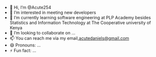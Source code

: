 - 👋 Hi, I’m @Acute254
- 👀 I’m interested in meeting new developers
- 🌱 I’m currently learning software engineering at PLP  Academy besides Statistics and Information Technology at The Cooperative university of Kenya
- 💞️ I’m looking to collaborate on ...
- 📫 You can reach me via my email,acutedaniels@gmail.com 
- 😄 Pronouns: ...
- ⚡ Fun fact: ...

<!---
Acute254/Acute254 is a ✨ special ✨ repository because its `README.md` (this file) appears on your GitHub profile.
You can click the Preview link to take a look at your changes.
--->
